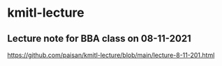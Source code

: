 # kmitl-lecture
## Lecture note for BBA class on 08-11-2021
https://github.com/paisan/kmitl-lecture/blob/main/lecture-8-11-201.html
